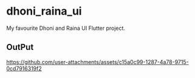 # dhoni_raina_ui

My favourite Dhoni and Raina UI Flutter project.

## OutPut

https://github.com/user-attachments/assets/c15a0c99-1287-4a78-9715-0cd7916319f2



